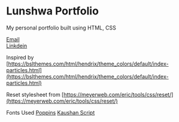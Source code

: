 # Lunshwa Portfolio

My personal portfolio built using HTML, CSS

[Email](lunshwa.shakya95@gmail.com)<br>
[Linkdein](https://www.linkedin.com/feed/)

Inspired by [https://bslthemes.com/html/hendrix/theme_colors/default/index-particles.html](https://bslthemes.com/html/hendrix/theme_colors/default/index-particles.html)

Reset stylesheet from [https://meyerweb.com/eric/tools/css/reset/](https://meyerweb.com/eric/tools/css/reset/)

Fonts Used 
[Poppins](https://fonts.google.com/specimen/Poppins)
[Kaushan Script](https://fonts.google.com/specimen/Kaushan+Script)
